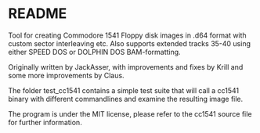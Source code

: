 # README #

Tool for creating Commodore 1541 Floppy disk images in .d64 format with custom sector interleaving etc. Also supports extended tracks 35-40 using either SPEED DOS or DOLPHIN DOS BAM-formatting.

Originally written by JackAsser, with improvements and fixes by Krill and some more improvements by Claus.

The folder test_cc1541 contains a simple test suite that will call a cc1541 binary with different commandlines and examine the resulting image file.

The program is under the MIT license, please refer to the cc1541 source file for further information.